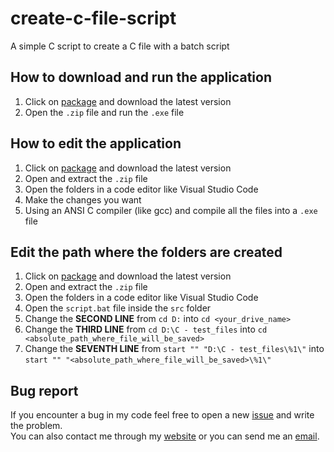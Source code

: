 # create-c-file-script
A simple C script to create a C file with a batch script  

## How to download and run the application
1. Click on [package](https://github.com/andrea-artuso/create-c-file-script/releases/tag/script) and download the latest version
2. Open the `.zip` file and run the `.exe` file

## How to edit the application
1. Click on [package](https://github.com/andrea-artuso/create-c-file-script/releases/tag/script) and download the latest version
2. Open and extract the `.zip` file
3. Open the folders in a code editor like Visual Studio Code
4. Make the changes you want
5. Using an ANSI C compiler (like gcc) and compile all the files into a `.exe` file

## Edit the path where the folders are created
1. Click on [package](https://github.com/andrea-artuso/create-c-file-script/releases/tag/script) and download the latest version
2. Open and extract the `.zip` file
3. Open the folders in a code editor like Visual Studio Code 
4. Open the `script.bat` file inside the `src` folder
5. Change the **SECOND LINE** from `cd D:` into `cd <your_drive_name>`
6. Change the **THIRD LINE** from `cd D:\C - test_files` into `cd <absolute_path_where_file_will_be_saved>`
7. Change the **SEVENTH LINE** from `start "" "D:\C - test_files\%1\"` into `start "" "<absolute_path_where_file_will_be_saved>\%1\"`

## Bug report
If you encounter a bug in my code feel free to open a new [issue](https://github.com/andrea-artuso/create-c-file-script/issues) and write the problem.  
You can also contact me through my [website](https://www.andrea-artuso.dev) or you can send me an [email](mailto:andrea.artuso.business@gmail.com).
